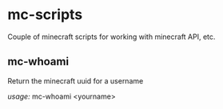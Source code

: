 # mc-scripts
Couple of minecraft scripts for working with minecraft API, etc.

## mc-whoami 
Return the minecraft uuid for a username

*usage:* mc-whoami \<yourname\>
